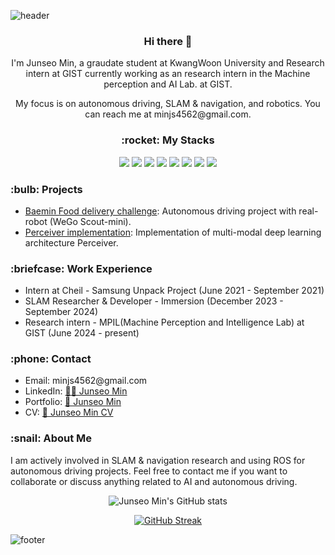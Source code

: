 ![header](https://capsule-render.vercel.app/api?type=waving&color=timeAuto&height=300&section=header&text=Welcome!&fontSize=90&animation=fadeIn&fontAlignY=38&desc=Welcome%20to%20my%20github!&descAlignY=51&descAlign=62)

<div align="center">
  <h3>Hi there 👋</h3>
  <p>I'm Junseo Min, a graudate student at KwangWoon University and Research intern at GIST currently working as an research intern in the Machine perception and AI Lab. at GIST.</p>
  <p> My focus is on autonomous driving, SLAM & navigation, and robotics. You can reach me at minjs4562@gmail.com.</p>

  <h3>:rocket: My Stacks</h3>
  <img src="https://img.shields.io/badge/Python-000000?style=for-the-badge&logo=Python&logoColor=ffffff">
  <img src="https://img.shields.io/badge/C++-000000?style=for-the-badge&logo=cplusplus&logoColor=ffffff"/>
  <img src="https://img.shields.io/badge/ROS-000000?style=for-the-badge&logo=ros&logoColor=ffffff"/>
  <img src="https://img.shields.io/badge/ROS2-000000?style=for-the-badge&logo=ros&logoColor=ffffff"/>
  <img src="https://img.shields.io/badge/SLAM-000000?style=for-the-badge&logo=slam&logoColor=ffffff"/>
  <img src="https://img.shields.io/badge/Tensorflow-000000?style=for-the-badge&logo=tensorflow&logoColor=ffffff"/>
  <img src="https://img.shields.io/badge/OpenCV-000000?style=for-the-badge&logo=opencv&logoColor=ffffff"/>
  <img src="https://img.shields.io/badge/MATLAB-000000?style=for-the-badge&logo=mathworks&logoColor=ffffff"/>
</div>

<h3>:bulb: Projects</h3>
<ul>
  <li><a href="https://github.com/JunseoMin/Food-Delivery">Baemin Food delivery challenge</a>: Autonomous driving project with real-robot (WeGo Scout-mini).</li>
  <li><a href="https://github.com/JunseoMin/perceiver-implementation">Perceiver implementation</a>: Implementation of multi-modal deep learning architecture Perceiver.</li>
  <!-- Add more projects as needed -->
</ul>

<h3>:briefcase: Work Experience</h3>
<ul>
  <li>Intern at Cheil - Samsung Unpack Project (June 2021 - September 2021)</li>
  <li>SLAM Researcher & Developer - Immersion (December 2023 - September 2024)</li>
  <li>Research intern - MPIL(Machine Perception and Intelligence Lab) at GIST (June 2024 - present)</li>
  <!-- Add more work experiences as needed -->
</ul>


<h3>:phone: Contact</h3>
<ul>
  <li>Email: minjs4562@gmail.com</li>
  <li>LinkedIn: <a href="https://www.linkedin.com/in/junseo-min-b638582bb/">🧑‍💼 Junseo Min</a></li>
  <li>Portfolio: <a href="https://dawn-blob-54d.notion.site/JunseoMin-Autonomous-driving-SW-developer-aba4766e42184bc680a5f4363c4f2c3a/">📂 Junseo Min</a></li>
  <li>CV: <a href="https://github.com/JunseoMin/cv/raw/main/CV.pdf">📄 Junseo Min CV</a></li>

  <!-- Add more contact information as needed -->
</ul>

<h3>:snail: About Me</h3>
<p>I am actively involved in SLAM & navigation research and using ROS for autonomous driving projects. Feel free to contact me if you want to collaborate or discuss anything related to AI and autonomous driving.</p>

<p align="center">
  <img src="https://github-readme-stats.vercel.app/api?username=JunseoMin&show_icons=true&theme=transparent&hide_border=true" alt="Junseo Min's GitHub stats">
</p>

<p align="center">
  <a href="https://git.io/streak-stats">
    <img src="https://streak-stats.demolab.com?user=junseomin&theme=transparent&hide_border=true&mode=weekly" alt="GitHub Streak" />
  </a>
</p>

![footer](https://capsule-render.vercel.app/api?type=waving&color=timeAuto&section=footer&fontSize=90)
